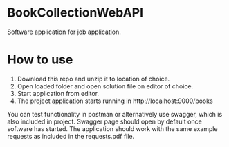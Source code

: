 # BookCollectionWebAPI

Software application for job application. 

# How to use

1. Download this repo and unzip it to location of choice. 
2. Open loaded folder and open solution file on editor of choice. 
3. Start application from editor.
4. The project application starts running in http://localhost:9000/books

You can test functionality in postman or alternatively use swagger, which is also included in project. Swagger page should open by default once software has started. The application should work with the same example requests as included in the requests.pdf file.
